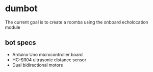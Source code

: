 # dumbot
The current goal is to create a roomba using the onboard echolocation module

## bot specs
* Arduino Uno microcontroller board
* HC-SR04 ultrasonic distance sensor
* Dual bidirectional motors
